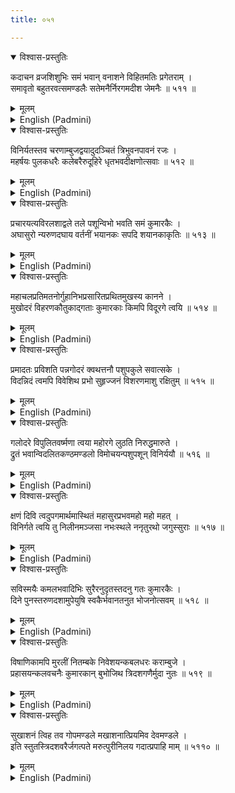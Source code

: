 ```yaml
---
title: ०५१

---
```

<div class="audioEmbed"  caption="सीतालक्ष्मी-वाचनम्" src="https://archive.org/download/nArAyaNIyam-shlokawise-audio/051/051_01.mp3"></div>
<details open><summary>विश्वास-प्रस्तुतिः</summary>

कदाचन व्रजशिशुभिः समं भवान् वनाशने विहितमतिः प्रगेतराम् ।  
समावृतो बहुतरवत्समण्डलैः सतेमनैर्निरगमदीश जेमनैः ॥ ५११ ॥
</details>
<details><summary>मूलम्</summary>

कदाचन व्रजशिशुभिः समं भवान् वनाशने विहितमतिः प्रगेतराम् ।  
समावृतो बहुतरवत्समण्डलैः सतेमनैर्निरगमदीश जेमनैः ॥ ५११ ॥
</details>





<details ><summary>English (Padmini)</summary>

Once, Oh Lord ! Thou decided to go on a picnic, along with the cowherd children, setting out very early in the morning, with the parcel of tasty dishes and snacks, all of Thee went, taking the calf herds of different kinds along.

</details>

<div class="audioEmbed"  caption="सीतालक्ष्मी-वाचनम्" src="https://archive.org/download/nArAyaNIyam-shlokawise-audio/051/051_02.mp3"></div>
<details open><summary>विश्वास-प्रस्तुतिः</summary>

विनिर्यतस्तव चरणाम्बुजद्वयादुदञ्चितं त्रिभुवनपावनं रजः ।  
महर्षयः पुलकधरैः कलेबरैरुदूहिरे धृतभवदीक्षणोत्सवाः ॥ ५१२ ॥
</details>
<details><summary>मूलम्</summary>

विनिर्यतस्तव चरणाम्बुजद्वयादुदञ्चितं त्रिभुवनपावनं रजः ।  
महर्षयः पुलकधरैः कलेबरैरुदूहिरे धृतभवदीक्षणोत्सवाः ॥ ५१२ ॥
</details>





<details ><summary>English (Padmini)</summary>

As Thou walked toward the forest, the holy dust raised by Thy pair of lotus feet, which is sacred enough to purify the three worlds, was collected by the great sages, and was rubbed on their bodies with enthusiasm and ecstasy, and Thy appearance was celebrated by them as a grand, festive occasion.

</details>

<div class="audioEmbed"  caption="सीतालक्ष्मी-वाचनम्" src="https://archive.org/download/nArAyaNIyam-shlokawise-audio/051/051_03.mp3"></div>
<details open><summary>विश्वास-प्रस्तुतिः</summary>

प्रचारयत्यविरलशाद्वले तले पशून्विभो भवति समं कुमारकैः ।  
अघासुरो न्यरुणदघाय वर्तनीं भयानकः सपदि शयानकाकृतिः ॥ ५१३ ॥
</details>
<details><summary>मूलम्</summary>

प्रचारयत्यविरलशाद्वले तले पशून्विभो भवति समं कुमारकैः ।  
अघासुरो न्यरुणदघाय वर्तनीं भयानकः सपदि शयानकाकृतिः ॥ ५१३ ॥
</details>





<details ><summary>English (Padmini)</summary>

Oh Lord Omnipotent ! While Thou, along with the other children, wert engaged in tending the calves grazing on the lush green grassland, the demon Agha, assuming the form of a deadly python, all of a sudden, waylaid Thee, with the intention of harming Thy person.

</details>

<div class="audioEmbed"  caption="सीतालक्ष्मी-वाचनम्" src="https://archive.org/download/nArAyaNIyam-shlokawise-audio/051/051_04.mp3"></div>
<details open><summary>विश्वास-प्रस्तुतिः</summary>

महाचलप्रतिमतनोर्गुहानिभप्रसारितप्रथितमुखस्य कानने ।  
मुखोदरं विहरणकौतुकाद्गताः कुमारकाः किमपि विदूरगे त्वयि ॥ ५१४ ॥
</details>
<details><summary>मूलम्</summary>

महाचलप्रतिमतनोर्गुहानिभप्रसारितप्रथितमुखस्य कानने ।  
मुखोदरं विहरणकौतुकाद्गताः कुमारकाः किमपि विदूरगे त्वयि ॥ ५१४ ॥
</details>





<details ><summary>English (Padmini)</summary>

The python, with his huge mountainlike form and his mouth wide open like a cave was lying in wait on the path of the cowherd children, who, eager to play in the forest, entered the open hollow of its mouth, (unsuspectingly), whilst Thou wert still a short distance away from them.

</details>

<div class="audioEmbed"  caption="सीतालक्ष्मी-वाचनम्" src="https://archive.org/download/nArAyaNIyam-shlokawise-audio/051/051_05.mp3"></div>
<details open><summary>विश्वास-प्रस्तुतिः</summary>

प्रमादतः प्रविशति पन्नगोदरं क्वथत्तनौ पशुपकुले सवात्सके ।  
विदन्निदं त्वमपि विवेशिथ प्रभो सुहृज्जनं विशरणमाशु रक्षितुम् ॥ ५१५ ॥
</details>
<details><summary>मूलम्</summary>

प्रमादतः प्रविशति पन्नगोदरं क्वथत्तनौ पशुपकुले सवात्सके ।  
विदन्निदं त्वमपि विवेशिथ प्रभो सुहृज्जनं विशरणमाशु रक्षितुम् ॥ ५१५ ॥
</details>





<details ><summary>English (Padmini)</summary>

Oh Lord ! The cowherd children, who, unthinkingly, entered the entrails of the snake, along with their calf herds began to get scorched by the unbearable heat inside. Thou, realising the gravity of the situation, entered the python's mouth at once, to save Thy friends in need.

</details>

<div class="audioEmbed"  caption="सीतालक्ष्मी-वाचनम्" src="https://archive.org/download/nArAyaNIyam-shlokawise-audio/051/051_06.mp3"></div>
<details open><summary>विश्वास-प्रस्तुतिः</summary>

गलोदरे विपुलितवर्ष्मणा त्वया महोरगे लुठति निरुद्धमारुते ।  
द्रुतं भवान्विदलितकण्ठमण्डलो विमोचयन्पशुपशून् विनिर्ययौ ॥ ५१६ ॥
</details>
<details><summary>मूलम्</summary>

गलोदरे विपुलितवर्ष्मणा त्वया महोरगे लुठति निरुद्धमारुते ।  
द्रुतं भवान्विदलितकण्ठमण्डलो विमोचयन्पशुपशून् विनिर्ययौ ॥ ५१६ ॥
</details>





<details ><summary>English (Padmini)</summary>

On entering the serpent's mouth, Thou inflated Thy body in his throat, to such a great extent that he became breathless and started writhing in agony; instantly, Thou, wrenched open his thick neck, and emerged, along with the cowherds and their calves. 

</details>

<div class="audioEmbed"  caption="सीतालक्ष्मी-वाचनम्" src="https://archive.org/download/nArAyaNIyam-shlokawise-audio/051/051_07.mp3"></div>
<details open><summary>विश्वास-प्रस्तुतिः</summary>

क्षणं दिवि त्वदुपगमार्थमास्थितं महासुरप्रभवमहो महो महत् ।  
विनिर्गते त्वयि तु निलीनमञ्जसा नभःस्थले ननृतुरथो जगुस्सुराः ॥ ५१७ ॥
</details>
<details><summary>मूलम्</summary>

क्षणं दिवि त्वदुपगमार्थमास्थितं महासुरप्रभवमहो महो महत् ।  
विनिर्गते त्वयि तु निलीनमञ्जसा नभःस्थले ननृतुरथो जगुस्सुराः ॥ ५१७ ॥
</details>





<details ><summary>English (Padmini)</summary>

Then, a brilliant ball of light which came out of the demon's body, remained suspended in the air momentarily, and as soon as Thou emerged from his body, quickly entered Thy form and was absorbed in Thee. This was a miracle indeed, which made the gods in heaven dance and sing (Thy praise).

</details>

<div class="audioEmbed"  caption="सीतालक्ष्मी-वाचनम्" src="https://archive.org/download/nArAyaNIyam-shlokawise-audio/051/051_08.mp3"></div>
<details open><summary>विश्वास-प्रस्तुतिः</summary>

सविस्मयैः कमलभवादिभिः सुरैरनुदृतस्तदनु गतः कुमारकैः ।  
दिने पुनस्तरुणदशामुपेयुषि स्वकैर्भवानतनुत भोजनोत्सवम् ॥ ५१८ ॥
</details>
<details><summary>मूलम्</summary>

सविस्मयैः कमलभवादिभिः सुरैरनुदृतस्तदनु गतः कुमारकैः ।  
दिने पुनस्तरुणदशामुपेयुषि स्वकैर्भवानतनुत भोजनोत्सवम् ॥ ५१८ ॥
</details>





<details ><summary>English (Padmini)</summary>

Then, followed by the gods Brahma and others, who were full of amazement, Thou, and Thy friends, went to a different spot at noon, and celebrated the picnic, with all the tasty dishes and snacks.

</details>

<div class="audioEmbed"  caption="सीतालक्ष्मी-वाचनम्" src="https://archive.org/download/nArAyaNIyam-shlokawise-audio/051/051_09.mp3"></div>
<details open><summary>विश्वास-प्रस्तुतिः</summary>

विषाणिकामपि मुरलीं नितम्बके निवेशयन्कबलधरः कराम्बुजे ।  
प्रहासयन्कलवचनैः कुमारकान् बुभोजिथ त्रिदशगणैर्मुदा नुतः ॥ ५१९ ॥
</details>
<details><summary>मूलम्</summary>

विषाणिकामपि मुरलीं नितम्बके निवेशयन्कबलधरः कराम्बुजे ।  
प्रहासयन्कलवचनैः कुमारकान् बुभोजिथ त्रिदशगणैर्मुदा नुतः ॥ ५१९ ॥
</details>





<details ><summary>English (Padmini)</summary>

Tucking the horn and flute in Thy waist, Thou holding the morsel of eatables in Thy lotus hand, regaled the children with funny jokes, making them laugh heartily; seeing this, the gods sang Thy praises in delight.

</details>

<div class="audioEmbed"  caption="सीतालक्ष्मी-वाचनम्" src="https://archive.org/download/nArAyaNIyam-shlokawise-audio/051/051_10.mp3"></div>
<details open><summary>विश्वास-प्रस्तुतिः</summary>

सुखाशनं त्विह तव गोपमण्डले मखाशनात्प्रियमिव देवमण्डले ।  
इति स्तुतस्त्रिदशवरैर्जगत्पते मरुत्पुरीनिलय गदात्प्रपाहि माम् ॥ ५११० ॥
</details>
<details><summary>मूलम्</summary>

सुखाशनं त्विह तव गोपमण्डले मखाशनात्प्रियमिव देवमण्डले ।  
इति स्तुतस्त्रिदशवरैर्जगत्पते मरुत्पुरीनिलय गदात्प्रपाहि माम् ॥ ५११० ॥
</details>

<details ><summary>English (Padmini)</summary>

Oh Lord of the Universe enshrined in Guruvayur ! The noble gods extolled Thee, expressing their wonder at the fact that eating a humble meal in the company of the cowherds, seemed to be more pleasing to Thee, than partaking the sacrificial offerings with the gods in heaven. Oh Lord of such virtues ! Please save me from my troubles.

</details>

